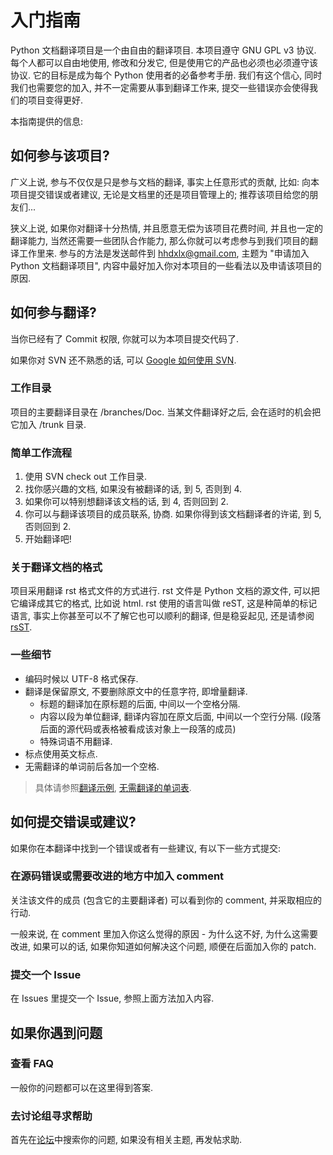 # 入门指南 #

Python 文档翻译项目是一个由自由的翻译项目. 本项目遵守 GNU GPL v3 协议. 每个人都可以自由地使用, 修改和分发它, 但是使用它的产品也必须也必须遵守该协议. 它的目标是成为每个 Python 使用者的必备参考手册. 我们有这个信心, 同时我们也需要您的加入, 并不一定需要从事到翻译工作来, 提交一些错误亦会使得我们的项目变得更好.

本指南提供的信息:



## 如何参与该项目? ##

广义上说, 参与不仅仅是只是参与文档的翻译, 事实上任意形式的贡献, 比如: 向本项目提交错误或者建议, 无论是文档里的还是项目管理上的; 推荐该项目给您的朋友们...

狭义上说, 如果你对翻译十分热情, 并且愿意无偿为该项目花费时间, 并且也一定的翻译能力, 当然还需要一些团队合作能力, 那么你就可以考虑参与到我们项目的翻译工作里来. 参与的方法是发送邮件到 hhdxlx@gmail.com, 主题为 "申请加入 Python 文档翻译项目", 内容中最好加入你对本项目的一些看法以及申请该项目的原因.

## 如何参与翻译? ##

当你已经有了 Commit 权限, 你就可以为本项目提交代码了.

如果你对 SVN 还不熟悉的话, 可以 [Google 如何使用 SVN](http://www.google.com.hk/search?hl=zh-CN&newwindow=1&safe=strict&q=%E5%A6%82%E4%BD%95%E4%BD%BF%E7%94%A8+SVN&oq=%E5%A6%82%E4%BD%95%E4%BD%BF%E7%94%A8+SVN&aq=f&aqi=g-g2&aql=&gs_sm=e&gs_upl=1039933l1044846l0l19l13l0l0l0l1l634l1738l3-3.0.1l5).

### 工作目录 ###

项目的主要翻译目录在 /branches/Doc. 当某文件翻译好之后, 会在适时的机会把它加入 /trunk 目录.

### 简单工作流程 ###

  1. 使用 SVN check out 工作目录.
  1. 找你感兴趣的文档, 如果没有被翻译的话, 到 5, 否则到 4.
  1. 如果你可以特别想翻译该文档的话, 到 4, 否则回到 2.
  1. 你可以与翻译该项目的成员联系, 协商. 如果你得到该文档翻译者的许诺, 到 5, 否则回到 2.
  1. 开始翻译吧!

### 关于翻译文档的格式 ###

项目采用翻译 rst 格式文件的方式进行. rst 文件是 Python 文档的源文件, 可以把它编译成其它的格式, 比如说 html. rst 使用的语言叫做 reST, 这是种简单的标记语言, 事实上你甚至可以不了解它也可以顺利的翻译, 但是稳妥起见, 还是请参阅 [rsST](reST.md).

### 一些细节 ###

  * 编码时候以 UTF-8 格式保存.
  * 翻译是保留原文, 不要删除原文中的任意字符, 即增量翻译.
    * 标题的翻译加在原标题的后面, 中间以一个空格分隔.
    * 内容以段为单位翻译, 翻译内容加在原文后面, 中间以一个空行分隔. (段落后面的源代码或表格被看成该对象上一段落的成员)
    * 特殊词语不用翻译.
  * 标点使用英文标点.
  * 无需翻译的单词前后各加一个空格.
> 具体请参照[翻译示例](Samples.md), [无需翻译的单词表](Glossary.md).

## 如何提交错误或建议? ##

如果你在本翻译中找到一个错误或者有一些建议, 有以下一些方式提交:

### 在源码错误或需要改进的地方中加入 comment ###

关注该文件的成员 (包含它的主要翻译者) 可以看到你的 comment, 并采取相应的行动.

一般来说, 在 comment 里加入你这么觉得的原因 - 为什么这不好, 为什么这需要改进, 如果可以的话, 如果你知道如何解决这个问题, 顺便在后面加入你的 patch.

### 提交一个 Issue ###

在 Issues 里提交一个 Issue, 参照上面方法加入内容.

## 如果你遇到问题 ##

### 查看 FAQ ###

一般你的问题都可以在这里得到答案.

### 去讨论组寻求帮助 ###

首先在[论坛](http://groups.google.com/group/python-doc-translation)中搜索你的问题, 如果没有相关主题, 再发帖求助.